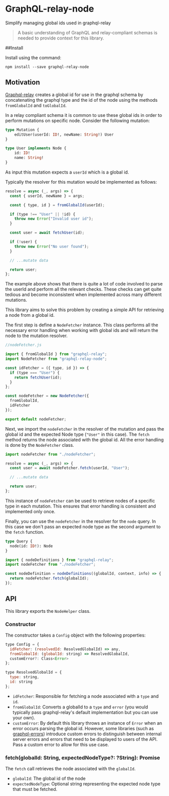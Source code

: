 # GraphQL-relay-node

Simplify managing global ids used in graphql-relay

> A basic understanding of GraphQL and relay-compliant schemas is needed to provide context for this library.

##Install

Install using the command:

```
npm install --save graphql-relay-node
```

## Motivation

[Graphql-relay](https://github.com/graphql/graphql-relay-js) creates a global id for use in the graphql schema by concatenating the graphql type and the id of the node using the methods `fromGlobalId` and `toGlobalId`.

In a relay compliant schema it is common to use these global ids in order to perform mutations on specific node. Consider the following mutation:

```graphql
type Mutation {
    editUser(userId: ID!, newName: String!) User
}

type User implements Node {
    id: ID!
    name: String!
}
```

As input this mutation expects a `userId` which is a global id.

Typically the resolver for this mutation would be implemented as follows:

```js
resolve = async (_, args) => {
  const { userId, newName } = args;

  const { type, id } = fromGlobalId(userId);

  if (type !== "User" || !id) {
    throw new Error("Invalid user id");
  }

  const user = await fetchUser(id);

  if (!user) {
    throw new Error("No user found");
  }

  // ...mutate data

  return user;
};
```

The example above shows that there is quite a lot of code involved to parse the userId and perform all the relevant checks. These checks can get quite tedious and become inconsistent when implemented across many different mutations.

This library aims to solve this problem by creating a simple API for retrieving a node from a global id.

The first step is define a `NodeFetcher` instance. This class performs all the necessary error handling when working with global ids and will return the node to the mutation resolver.

```js
//nodeFetcher.js

import { fromGlobalId } from "graphql-relay";
import NodeFetcher from "graphql-relay-node";

const idFetcher = ({ type, id }) => {
  if (type === "User") {
    return fetchUser(id);
  }
};

const nodeFetcher = new NodeFetcher({
  fromGlobalId,
  idFetcher
});

export default nodeFetcher;
```

Next, we import the `nodeFetcher` in the resolver of the mutation and pass the global id and the expected Node type (`"User"` in this case). The `fetch` method returns the node associated with the global id. All the error handling is done by the `NodeFetcher` class.

```js
import nodeFetcher from "./nodeFetcher";

resolve = async (_, args) => {
  const user = await nodeFetcher.fetch(userId, "User");

  // ...mutate data

  return user;
};
```

This instance of `nodeFetcher` can be used to retrieve nodes of a specific type in each mutation. This ensures that error handling is consistent and implemented only once.

Finally, you can use the `nodeFetcher` in the resolver for the `node` query. In this case we don't pass an expected node type as the second argument to the `fetch` function.

```graphql
type Query {
  node(id: ID!): Node
}
```

```js
import { nodeDefinitions } from "graphql-relay";
import nodeFetcher from "./nodeFetcher";

const nodeDefinition = nodeDefinitions((globalId, context, info) => {
  return nodeFetcher.fetch(globalId);
});
```

## API

This library exports the `NodeHelper` class.

### Constructor

The constructor takes a `Config` object with the following properties:

```js
type Config = {
  idFetcher: (resolvedId: ResolvedGlobalId) => any,
  fromGlobalId: (globalId: string) => ResolvedGlobalId,
  customError?: Class<Error>
};

type ResolvedGlobalId = {
  type: string,
  id: string
};
```

* `idFetcher`: Responsible for fetching a node associated with a `type` and `id`.
* `fromGlobalId`: Converts a globalId to a `type` and `error` (you would typically pass graphql-relay's default implementation but you can use your own).
* `customError`: By default this library throws an instance of `Error` when an error occurs parsing the global id. However, some libraries (such as [graphql-errors](https://github.com/kadirahq/graphql-errors)) introduce custom errors to distinguish between internal server errors and errors that need to be displayed to users of the API. Pass a custom error to allow for this use case.

### fetch(globalId: String, expectedNodeType?: ?String): Promise<any>

The `fetch` call retrieves the node associated with the `globalId`.

* `globalId`: The global id of the node
* `expectedNodeType`: Optional string representing the expected node type that must be fetched.
